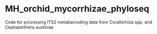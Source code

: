 # MH_orchid_mycorrhizae_phyloseq
Code for processing ITS2 metabarcoding data from Corallorhiza spp. and Cephalanthera austiniae

